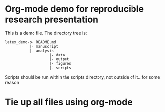 # Org-mode demo for reproducible research presentation

This is a demo file. The directory tree is:
```
latex_demo-o- README.md
           |- manuscript
           |- analysis
                    |- data
                    |- output
                    |- figures
                    |- scripts
```
Scripts should be run within the scripts directory, not outside of it...for some reason

# Tie up all files using org-mode



